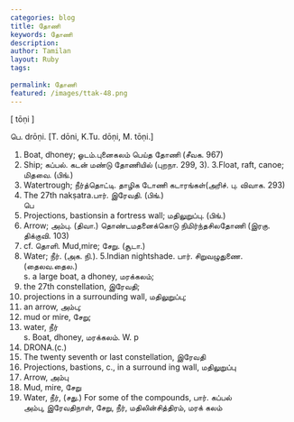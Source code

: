```yaml
---
categories: blog
title: தோணி
keywords: தோணி
description: 
author: Tamilan
layout: Ruby
tags: 
 
permalink: தோணி
featured: /images/ttak-48.png
---
```

  
[ tōṇi ]  
  
பெ. drōṇi. [T. dōni, K.Tu. dōṇi, M. tōṇi.]  
1. Boat, dhoney; ஓடம்.புனைகலம் பெய்த தோணி (சீவக. 967)  
2. Ship; கப்பல். கடன் மண்டு தோணியில் (புறநா. 299, 3). 3.Float, raft, canoe; மிதவை. (பிங்.)  
4. Watertrough; நீர்த்தொட்டி. தாழிக டோணி கடாரங்கள்(அரிச். பு. விவாக. 293)  
5. The 27th nakṣatra.பார். இரேவதி. (பிங்.)  
பெ  
1. Projections, bastionsin a fortress wall; மதிலுறுப்பு. (பிங்.)  
2. Arrow; அம்பு. (திவா.) தொண்டமதனைக்கொடு நிமிர்ந்தசிலதோணி (இரகு. திக்குவி. 103)  
3. cf. தொளி. Mud,mire; சேறு. (சூடா.)  
4. Water; நீர். (அக. நி.). 5.Indian nightshade. பார். சிறுவழுதுணை. (தைலவ.தைல.)  
s. a large boat, a dhoney, மரக்கலம்;  
2. the 27th constellation, இரேவதி;  
3. projections in a surrounding wall, மதிலுறுப்பு;  
4. an arrow, அம்பு;  
5. mud or mire, சேறு;  
6. water, நீர்  
s. Boat, dhoney, மரக்கலம். W. p  
431. DRONA.(c.)  
2. The twenty seventh or last constellation, இரேவதி  
3. Projections, bastions, c., in a surround ing wall, மதிலுறுப்பு  
4. Arrow, அம்பு  
5. Mud, mire, சேறு  
6. Water, நீர், (சது.) For some of the compounds, பார். கப்பல்  
அம்பு, இரேவதிநாள், சேறு, நீர், மதிலின்சித்திரம், மரக் கலம்